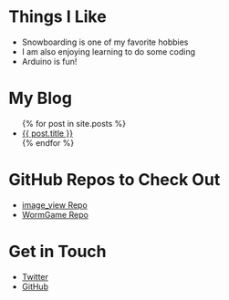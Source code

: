 # Things I Like
- Snowboarding is one of my favorite hobbies
- I am also enjoying learning to do some coding
- Arduino is fun!

# My Blog
<ul>
  {% for post in site.posts %}
    <li>
      <a href="{{ post.url }}">{{ post.title }}</a>
    </li>
  {% endfor %}
</ul>

# GitHub Repos to Check Out
<ul>
<li><a href="https://github.com/jeffellenbogen/image_view" target="new">image_view Repo</a></li>
<li><a href="https://github.com/jeffellenbogen/WormGame" target="new">WormGame Repo</a></li>
</ul>

# Get in Touch
<ul>
<li><a href="https://twitter.com/{{site.twitter_username}}" target="new">Twitter</a></li>
<li><a href="https://github.com/{{site.github_username}}" target="new">GitHub</a></li>
</ul>

